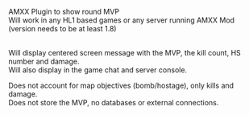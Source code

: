 AMXX Plugin to show round MVP <br>
Will work in any HL1 based games or any server running AMXX Mod (version needs to be at least 1.8) <br> <br>

Will display centered screen message with the MVP, the kill count, HS number and damage. <br>
Will also display in the game chat and server console. <br>

Does not account for map objectives (bomb/hostage), only kills and damage. <br>
Does not store the MVP, no databases or external connections. <br>
